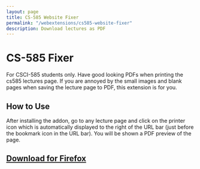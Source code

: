 ```yaml
---
layout: page
title: CS-585 Website Fixer
permalink: "/webextensions/cs585-website-fixer"
description: Download lectures as PDF
---
```


# CS-585 Fixer

For CSCI-585 students only. Have good looking PDFs when printing the cs585 lectures page.
If you are annoyed by the small images and blank pages when saving the lecture page to PDF, this extension is for you.

## How to Use
After installing the addon, go to any lecture page and click on the printer icon which is automatically displayed to the right of the URL bar (just before the bookmark icon in the URL bar). You will be shown a PDF preview of the page.

## [Download for Firefox](/xpi/cs585_website_fixer-1.0.2-fx.xpi)
